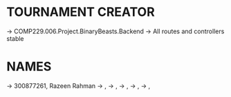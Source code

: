 # TOURNAMENT CREATOR
-> COMP229.006.Project.BinaryBeasts.Backend
-> All routes and controllers stable

# NAMES
-> 300877261, Razeen Rahman
-> <StudentID>, <Name>
-> <StudentID>, <Name>
-> <StudentID>, <Name>
-> <StudentID>, <Name>
-> <StudentID>, <Name>